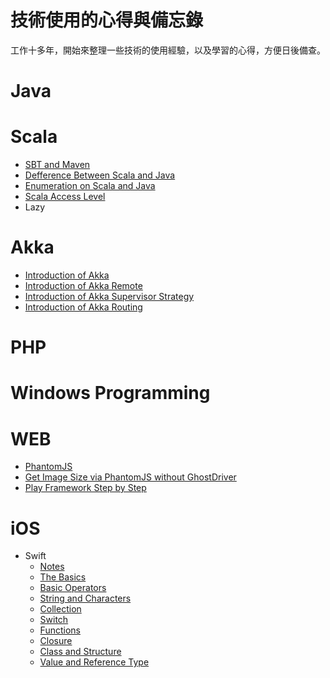 技術使用的心得與備忘錄
=========
工作十多年，開始來整理一些技術的使用經驗，以及學習的心得，方便日後備查。

# Java

# Scala
* [SBT and Maven](SBT_And_Maven.md)
* [Defference Between Scala and Java](Difference_between_Scala_and_Java.markdown)
* [Enumeration on Scala and Java](Enumeration_on_Scala_and_Java.markdown)
* [Scala Access Level](Scala_Access_Level.markdown)
* Lazy

# Akka
* [Introduction of Akka](Introduction_of_Akka.markdown)
* [Introduction of Akka Remote](Introduction_of_Akka_Remote.markdown)
* [Introduction of Akka Supervisor Strategy](Introduction_of_Akka_Supervisor_Strategy.markdown)
* [Introduction of Akka Routing](Introduction_of_Akka_Routing.markdown)

# PHP

# Windows Programming

# WEB
* [PhantomJS](phantomjs.markdown)
* [Get Image Size via PhantomJS without GhostDriver](phantomjs_without_ghostdriver.markdown)
* [Play Framework Step by Step](Playframework.markdown)

# iOS
* Swift
	* [Notes](swift_notes.markdown)
	* [The Basics](swift_language_guide_the_basics.markdown)
	* [Basic Operators](swift_language_guide_basic_operators.markdown)
	* [String and Characters](swift_language_guide_string_and_characters.markdown)
	* [Collection](swift_language_guide_collection.markdown)
	* [Switch](swift_language_guide_switch.markdown)
	* [Functions](swift_language_guide_functions.markdown)
	* [Closure](swift_language_guide_closure.markdown)
	* [Class and Structure](swift_language_guid_class_and_structure.markdown)
	* [Value and Reference Type](swift_language_guide_value_and_reference_type.markdown)